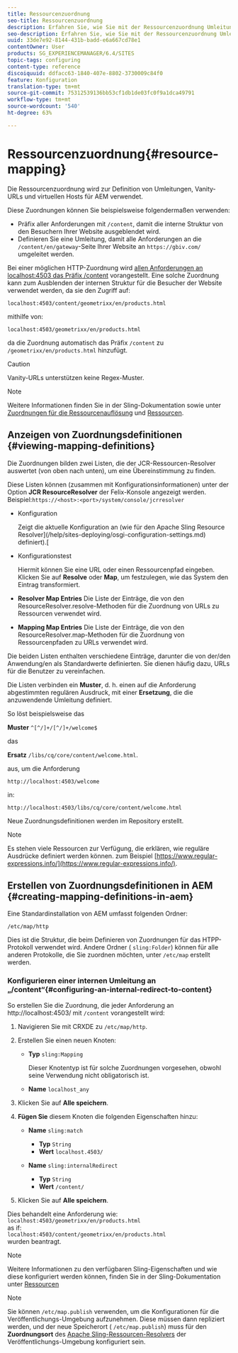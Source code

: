 ```yaml
---
title: Ressourcenzuordnung
seo-title: Ressourcenzuordnung
description: Erfahren Sie, wie Sie mit der Ressourcenzuordnung Umleitungen, Vanity-URLs und virtuelle Hosts für AEM definieren.
seo-description: Erfahren Sie, wie Sie mit der Ressourcenzuordnung Umleitungen, Vanity-URLs und virtuelle Hosts für AEM definieren.
uuid: 33de7e92-8144-431b-badd-e6a667cd78e1
contentOwner: User
products: SG_EXPERIENCEMANAGER/6.4/SITES
topic-tags: configuring
content-type: reference
discoiquuid: ddfacc63-1840-407e-8802-3730009c84f0
feature: Konfiguration
translation-type: tm+mt
source-git-commit: 75312539136bb53cf1db1de03fc0f9a1dca49791
workflow-type: tm+mt
source-wordcount: '540'
ht-degree: 63%

---
```



# Ressourcenzuordnung{#resource-mapping}

Die Ressourcenzuordnung wird zur Definition von Umleitungen, Vanity-URLs und virtuellen Hosts für AEM verwendet.

Diese Zuordnungen können Sie beispielsweise folgendermaßen verwenden:

* Präfix aller Anforderungen mit `/content`, damit die interne Struktur von den Besuchern Ihrer Website ausgeblendet wird.
* Definieren Sie eine Umleitung, damit alle Anforderungen an die `/content/en/gateway`-Seite Ihrer Website an `https://gbiv.com/` umgeleitet werden.

Bei einer möglichen HTTP-Zuordnung wird [allen Anforderungen an localhost:4503 das Präfix /content](#configuring-an-internal-redirect-to-content) vorangestellt. Eine solche Zuordnung kann zum Ausblenden der internen Struktur für die Besucher der Website verwendet werden, da sie den Zugriff auf:

`localhost:4503/content/geometrixx/en/products.html`

mithilfe von:

`localhost:4503/geometrixx/en/products.html`

da die Zuordnung automatisch das Präfix `/content` zu `/geometrixx/en/products.html` hinzufügt.

>[!CAUTION]
>
>Vanity-URLs unterstützen keine Regex-Muster.

>[!NOTE]
>
>Weitere Informationen finden Sie in der Sling-Dokumentation sowie unter [Zuordnungen für die Ressourcenauflösung](https://sling.apache.org/site/resources.html) und [Ressourcen](https://sling.apache.org/site/mappings-for-resource-resolution.html).

## Anzeigen von Zuordnungsdefinitionen {#viewing-mapping-definitions}

Die Zuordnungen bilden zwei Listen, die der JCR-Ressourcen-Resolver auswertet (von oben nach unten), um eine Übereinstimmung zu finden.

Diese Listen können (zusammen mit Konfigurationsinformationen) unter der Option **JCR ResourceResolver** der Felix-Konsole angezeigt werden. Beispiel:`https://<host>:<port>/system/console/jcrresolver`

* Konfiguration

   Zeigt die aktuelle Konfiguration an (wie für den Apache Sling Resource Resolver](/help/sites-deploying/osgi-configuration-settings.md) definiert).[

* Konfigurationstest

    Hiermit können Sie eine URL oder einen Ressourcenpfad eingeben. Klicken Sie auf **Resolve** oder **Map**, um festzulegen, wie das System den Eintrag transformiert.

* **Resolver Map Entries** Die Liste der Einträge, die von den ResourceResolver.resolve-Methoden für die Zuordnung von URLs zu Ressourcen verwendet wird.

* **Mapping Map Entries** Die Liste der Einträge, die von den ResourceResolver.map-Methoden für die Zuordnung von Ressourcenpfaden zu URLs verwendet wird.

Die beiden Listen enthalten verschiedene Einträge, darunter die von der/den Anwendung/en als Standardwerte definierten. Sie dienen häufig dazu, URLs für die Benutzer zu vereinfachen.

Die Listen verbinden ein **Muster**, d. h. einen auf die Anforderung abgestimmten regulären Ausdruck, mit einer **Ersetzung**, die die anzuwendende Umleitung definiert.

So löst beispielsweise das

**Muster** `^[^/]+/[^/]+/welcome$`

das

**Ersatz** `/libs/cq/core/content/welcome.html`.

aus, um die Anforderung

`http://localhost:4503/welcome`

in:

`http://localhost:4503/libs/cq/core/content/welcome.html`

Neue Zuordnungsdefinitionen werden im Repository erstellt.

>[!NOTE]
>
>Es stehen viele Ressourcen zur Verfügung, die erklären, wie reguläre Ausdrücke definiert werden können. zum Beispiel [https://www.regular-expressions.info/](https://www.regular-expressions.info/).

## Erstellen von Zuordnungsdefinitionen in AEM {#creating-mapping-definitions-in-aem}

Eine Standardinstallation von AEM umfasst folgenden Ordner:

`/etc/map/http`

Dies ist die Struktur, die beim Definieren von Zuordnungen für das HTPP-Protokoll verwendet wird. Andere Ordner ( `sling:Folder`) können für alle anderen Protokolle, die Sie zuordnen möchten, unter `/etc/map` erstellt werden.

### Konfigurieren einer internen Umleitung an „/content“{#configuring-an-internal-redirect-to-content}

So erstellen Sie die Zuordnung, die jeder Anforderung an http://localhost:4503/ mit `/content` vorangestellt wird:

1. Navigieren Sie mit CRXDE zu `/etc/map/http`.

1. Erstellen Sie einen neuen Knoten:

   * **Typ** `sling:Mapping`

      Dieser Knotentyp ist für solche Zuordnungen vorgesehen, obwohl seine Verwendung nicht obligatorisch ist.

   * **Name** `localhost_any`

1. Klicken Sie auf **Alle speichern**.
1. **Fügen Sie** diesem Knoten die folgenden Eigenschaften hinzu:

   * **Name** `sling:match`

      * **Typ** `String`
      * **Wert** `localhost.4503/`
   * **Name** `sling:internalRedirect`

      * **Typ** `String`
      * **Wert** `/content/`


1. Klicken Sie auf **Alle speichern**.

Dies behandelt eine Anforderung wie:\
`localhost:4503/geometrixx/en/products.html`\
as if:\
`localhost:4503/content/geometrixx/en/products.html`\
wurden beantragt.

>[!NOTE]
>
>Weitere Informationen zu den verfügbaren Sling-Eigenschaften und wie diese konfiguriert werden können, finden Sie in der Sling-Dokumentation unter [Ressourcen](https://sling.apache.org/site/mappings-for-resource-resolution.html)

>[!NOTE]
>
>Sie können `/etc/map.publish` verwenden, um die Konfigurationen für die Veröffentlichungs-Umgebung aufzunehmen. Diese müssen dann repliziert werden, und der neue Speicherort ( `/etc/map.publish`) muss für den **Zuordnungsort** des [Apache Sling-Ressourcen-Resolvers](/help/sites-deploying/osgi-configuration-settings.md#apacheslingresourceresolver) der Veröffentlichungs-Umgebung konfiguriert sein.

